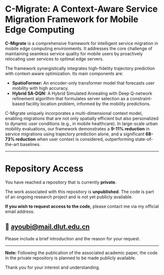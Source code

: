 # C-Migrate: A Context-Aware Service Migration Framework for Mobile Edge Computing

**C-Migrate** is a comprehensive framework for intelligent service migration in mobile edge computing environments. It addresses the core challenge of maintaining seamless service quality for mobile users by proactively relocating user services to optimal edge servers.

The framework synergistically integrates high-fidelity trajectory prediction with context-aware optimization. Its main components are:

*   **SpatioFormer:** An encoder-only transformer model that forecasts user mobility with high accuracy.
*   **Hybrid SA-DQN:** A Hybrid Simulated Annealing with Deep Q-network refinement algorithm that formulates server selection as a constraint-based facility location problem, informed by the mobility predictions.

C-Migrate uniquely incorporates a multi-dimensional context model, enabling migrations that are not only spatially efficient but also personalized to dynamic user conditions (e.g., in mobile healthcare). In large-scale urban mobility evaluations, our framework demonstrates a **9-11% reduction** in service migrations using trajectory prediction alone, and a significant **68-73% reduction** when user context is considered, outperforming state-of-the-art baselines.

---

# Repository Access

You have reached a repository that is currently **private**.

The work associated with this repository is **unpublished**. The code is part of an ongoing research project and is not yet publicly available.

**If you wish to request access to the code,** please contact me via my official email address:

## 📧 ayoubi@mail.dlut.edu.cn

Please include a brief introduction and the reason for your request.

---

**Note:** Following the publication of the associated academic paper, the code in the private repository is planned to be made publicly available.

Thank you for your interest and understanding.